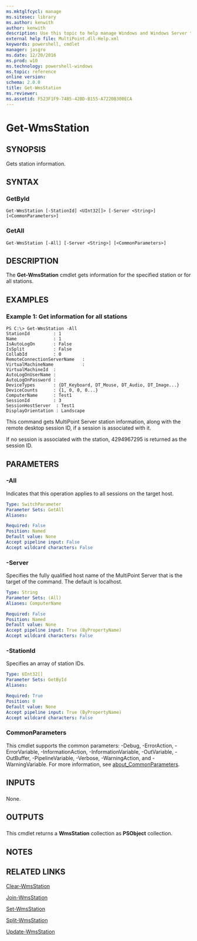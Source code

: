 ```yaml
---
ms.mktglfcycl: manage
ms.sitesec: library
ms.author: kenwith
author: kenwith
description: Use this topic to help manage Windows and Windows Server technologies with Windows PowerShell.
external help file: MultiPoint.dll-Help.xml
keywords: powershell, cmdlet
manager: jasgro
ms.date: 12/20/2016
ms.prod: w10
ms.technology: powershell-windows
ms.topic: reference
online version: 
schema: 2.0.0
title: Get-WmsStation
ms.reviewer:
ms.assetid: F523F1F9-74B5-42BD-B155-A7220B300ECA
---
```


# Get-WmsStation

## SYNOPSIS
Gets station information.

## SYNTAX

### GetById
```
Get-WmsStation [-StationId] <UInt32[]> [-Server <String>] [<CommonParameters>]
```

### GetAll
```
Get-WmsStation [-All] [-Server <String>] [<CommonParameters>]
```

## DESCRIPTION
The **Get-WmsStation** cmdlet gets information for the specified station or for all stations.

## EXAMPLES

### Example 1: Get information for all stations
```
PS C:\> Get-WmsStation -All
StationId         : 1
Name              : 1
IsAutoLogOn       : False
IsSplit           : False
CollabId          : 0
RemoteConnectionServerName   : 
VirtualMachineName           :  
VirtualMachineId  : 
AutoLogOnUserName :  
AutoLogOnPassword : 
DeviceTypes       : {DT_Keyboard, DT_Mouse, DT_Audio, DT_Image...} 
DeviceCounts      : {1, 0, 0, 0...} 
ComputerName      : Test1
SessionId         : 3
SessionHostServer  : Test1
DisplayOrientation : Landscape
```

This command gets MultiPoint Server station information, along with the remote desktop session ID, if a session is associated with it.

If no session is associated with the station, 4294967295 is returned as the session ID.

## PARAMETERS

### -All
Indicates that this operation applies to all sessions on the target host.

```yaml
Type: SwitchParameter
Parameter Sets: GetAll
Aliases: 

Required: False
Position: Named
Default value: None
Accept pipeline input: False
Accept wildcard characters: False
```

### -Server
Specifies the fully qualified host name of the MultiPoint Server that is the target of the command.
The default is localhost.

```yaml
Type: String
Parameter Sets: (All)
Aliases: ComputerName

Required: False
Position: Named
Default value: None
Accept pipeline input: True (ByPropertyName)
Accept wildcard characters: False
```

### -StationId
Specifies an array of station IDs.

```yaml
Type: UInt32[]
Parameter Sets: GetById
Aliases: 

Required: True
Position: 0
Default value: None
Accept pipeline input: True (ByPropertyName)
Accept wildcard characters: False
```

### CommonParameters
This cmdlet supports the common parameters: -Debug, -ErrorAction, -ErrorVariable, -InformationAction, -InformationVariable, -OutVariable, -OutBuffer, -PipelineVariable, -Verbose, -WarningAction, and -WarningVariable. For more information, see [about_CommonParameters](http://go.microsoft.com/fwlink/?LinkID=113216).

## INPUTS

###  
None.

## OUTPUTS

###  
This cmdlet returns a **WmsStation** collection as **PSObject** collection.

## NOTES

## RELATED LINKS

[Clear-WmsStation](./Clear-WmsStation.md)

[Join-WmsStation](./Join-WmsStation.md)

[Set-WmsStation](./Set-WmsStation.md)

[Split-WmsStation](./Split-WmsStation.md)

[Update-WmsStation](./Update-WmsStation.md)

